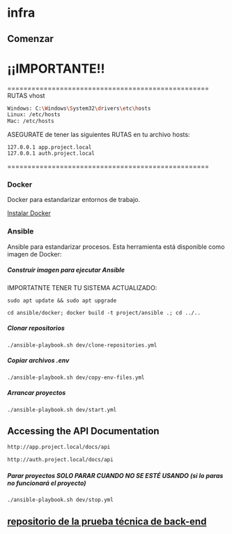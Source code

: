 # infra

## Comenzar

# ¡¡IMPORTANTE!!

==================================================
RUTAS vhost
```bash
Windows: C:\Windows\System32\drivers\etc\hosts
Linux: /etc/hosts
Mac: /etc/hosts
```
ASEGURATE de tener las siguientes RUTAS en tu archivo hosts:

```plaintext
127.0.0.1 app.project.local
127.0.0.1 auth.project.local
```
==================================================

### Docker

Docker para estandarizar entornos de trabajo.

[Instalar Docker](https://docs.docker.com/desktop/)

### Ansible

Ansible para estandarizar procesos. Esta herramienta está disponible como imagen de Docker:

##### Construir imagen para ejecutar Ansible

IMPORTATNTE TENER TU SISTEMA ACTUALIZADO:
```shell
sudo apt update && sudo apt upgrade
```

```shell
cd ansible/docker; docker build -t project/ansible .; cd ../..
```

##### Clonar repositorios

```shell
./ansible-playbook.sh dev/clone-repositories.yml
```

##### Copiar archivos .env

```shell
./ansible-playbook.sh dev/copy-env-files.yml
```

##### Arrancar proyectos

```shell
./ansible-playbook.sh dev/start.yml
```

## Accessing the API Documentation

```bash
http://app.project.local/docs/api
```
```bash
http://auth.project.local/docs/api
```


##### Parar proyectos SOLO PARAR CUANDO  NO SE ESTÉ USANDO (si lo paras no funcionará el proyecto)

```shell
./ansible-playbook.sh dev/stop.yml
```


## [repositorio de la prueba técnica de back-end](https://github.com/Nieto35/back-prueba-tecnica.git)